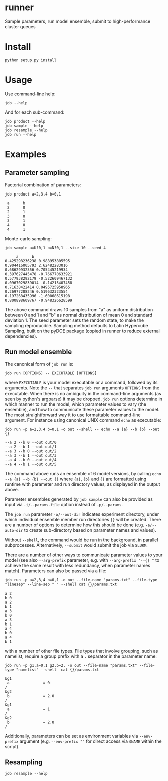 # runner

Sample parameters, run model ensemble, submit to high-performance cluster queues

Install
=======
    python setup.py install

Usage
=====
Use command-line help:

    job --help

And for each sub-command:

    job product --help
    job sample --help
    job resample --help
    job run --help


Examples
========

Parameter sampling
------------------

Factorial combination of parameters:

    job product a=2,3,4 b=0,1
    
     a      b
     2      0
     2      1
     3      0
     3      1
     4      0
     4      1

Monte-carlo sampling:

    job sample a=U?0,1 b=N?0,1 --size 10 --seed 4

         a      b
    0.425298236238 0.988953805595
    0.904416005793 2.62482283016
    0.68629932356 0.705445219934
    0.397627445478 -0.766770633921
    0.577938292179 -0.522609467132
    0.0967029839014 -0.14215407458
    0.71638422414 0.0495725958965
    0.26977288246 0.519632323554
    0.197268435996 -1.60068615198
    0.800898609767 -0.948326628599

The above command draws 10 samples from "a" as uniform distribution between 0 
and 1 and "b" as normal distribution of mean 0 and standard deviation 1. 
The seed parameter sets the random state, to make the sampling reproducible.
Sampling method defaults to Latin Hypercube Sampling, built on the pyDOE 
package (copied in runner to reduce external dependencies).


Run model ensemble
------------------

The canonical form of `job run` is:

    job run [OPTIONS] -- EXECUTABLE [OPTIONS]

where `EXECUTABLE` is your model executable or a command, followed by its
arguments. Note the `--` that separates `job run` arguments `OPTIONS` from the
executable.  When there is no ambiguity in the command-line arguments (as seen
by python's argparse) it may be dropped. `job run` options determine in which
manner to run the model, which parameter values to vary (the ensemble), and how
to communicate these parameter values to the model.  The most straightforward
way it to use formattable command-line argument. For instance using canonical
UNIX command `echo` as executable:

    job run -p a=2,3,4 b=0,1 -o out --shell -- echo --a {a} --b {b} --out {}

    --a 2 --b 0 --out out/0
    --a 2 --b 1 --out out/1
    --a 3 --b 0 --out out/2
    --a 3 --b 1 --out out/3
    --a 4 --b 0 --out out/4
    --a 4 --b 1 --out out/5

The command above runs an ensemble of 6 model versions, by calling `echo --a {a}
--b {b} --out {}`  where `{a}`, `{b}` and `{}` are formatted using runtime with
parameter and run directory values, as displayed in the output above.

Parameter ensembles generated by `job sample` can also be provided as input via
`-i/--params-file` option instead of `-p/--params`. 

The `job run` parameter `-o/--out-dir` indicates experiment directory, under
which individual ensemble member run directories `{}` will be created. There
are a number of options to determine how this should be done (e.g.
`-a/--auto-dir` to create sub-directory based on parameter names and values).

Without `--shell`, the command would be run in the background, in parallel
subprocesses. Alternatively, `--submit` would submit the job via `SLURM`. 

There are a number of other ways to communicate parameter values to your model
(see also `--arg-prefix` parameter, e.g. with `--arg-prefix "--{} "` to achieve
the same result with less redundancy, when parameter names match). Parameters
can also be passed via a file:

    job run -p a=2,3,4 b=0,1 -o out --file-name "params.txt" --file-type "linesep" --line-sep " " --shell cat {}/params.txt

    a 2
    b 0
    a 2
    b 1
    a 3
    b 0
    a 3
    b 1
    a 4
    b 0
    a 4
    b 1

with a number of other file types. File types that involve grouping, such as
namelist, require a group prefix with a `.` separator in the parameter name:

    job run -p g1.a=0,1 g2.b=2. -o out --file-name "params.txt" --file-type "namelist" --shell  cat {}/params.txt

    &g1
     a               = 0          
    /
    &g2
     b               = 2.0        
    /
    &g1
     a               = 1          
    /
    &g2
     b               = 2.0        
    /

Additionally, parameters can be set as environment variables via `--env-prefix`
argument (e.g. `--env-prefix ""` for direct access via `$NAME` within the
script).


Resampling
----------

    job resample --help
